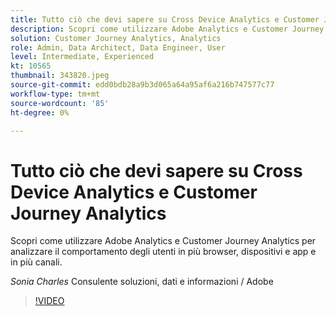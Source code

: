 ```yaml
---
title: Tutto ciò che devi sapere su Cross Device Analytics e Customer Journey Analytics
description: Scopri come utilizzare Adobe Analytics e Customer Journey Analytics per analizzare il comportamento degli utenti in più browser, dispositivi e app e in più canali.
solution: Customer Journey Analytics, Analytics
role: Admin, Data Architect, Data Engineer, User
level: Intermediate, Experienced
kt: 10565
thumbnail: 343820.jpeg
source-git-commit: edd0bdb28a9b3d065a64a95af6a216b747577c77
workflow-type: tm+mt
source-wordcount: '85'
ht-degree: 0%

---
```


# Tutto ciò che devi sapere su Cross Device Analytics e Customer Journey Analytics

Scopri come utilizzare Adobe Analytics e Customer Journey Analytics per analizzare il comportamento degli utenti in più browser, dispositivi e app e in più canali.

*Sonia Charles* Consulente soluzioni, dati e informazioni / Adobe

>[!VIDEO](https://video.tv.adobe.com/v/343820/?quality=12&learn=on)

